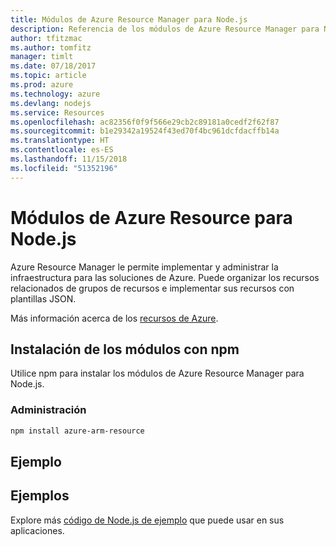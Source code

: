 ```yaml
---
title: Módulos de Azure Resource Manager para Node.js
description: Referencia de los módulos de Azure Resource Manager para Node.js
author: tfitzmac
ms.author: tomfitz
manager: timlt
ms.date: 07/18/2017
ms.topic: article
ms.prod: azure
ms.technology: azure
ms.devlang: nodejs
ms.service: Resources
ms.openlocfilehash: ac82356f0f9f566e29cb2c89181a0cedf2f62f87
ms.sourcegitcommit: b1e29342a19524f43ed70f4bc961dcfdacffb14a
ms.translationtype: HT
ms.contentlocale: es-ES
ms.lasthandoff: 11/15/2018
ms.locfileid: "51352196"
---
```

# <a name="azure-resource-modules-for-nodejs"></a>Módulos de Azure Resource para Node.js

Azure Resource Manager le permite implementar y administrar la infraestructura para las soluciones de Azure. Puede organizar los recursos relacionados de grupos de recursos e implementar sus recursos con plantillas JSON.

Más información acerca de los [recursos de Azure](https://docs.microsoft.com/azure/azure-resource-manager/).

## <a name="install-the-modules-with-npm"></a>Instalación de los módulos con npm

Utilice npm para instalar los módulos de Azure Resource Manager para Node.js.

### <a name="management"></a>Administración

```bash
npm install azure-arm-resource
```

## <a name="example"></a>Ejemplo

## <a name="samples"></a>Ejemplos

Explore más [código de Node.js de ejemplo](https://azure.microsoft.com/resources/samples/?platform=nodejs) que puede usar en sus aplicaciones.